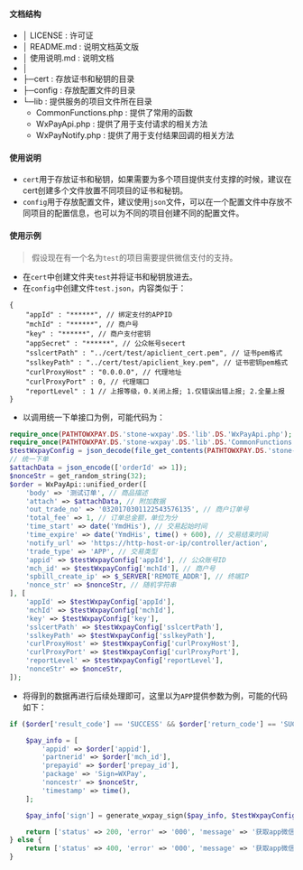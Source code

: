#### 文档结构
- │  LICENSE : 许可证
- │  README.md : 说明文档英文版
- │  使用说明.md : 说明文档
- │  
- ├─cert : 存放证书和秘钥的目录
- ├─config : 存放配置文件的目录
- └─lib : 提供服务的项目文件所在目录
     - CommonFunctions.php : 提供了常用的函数 
     - WxPayApi.php : 提供了用于支付请求的相关方法
     - WxPayNotify.php : 提供了用于支付结果回调的相关方法

#### 使用说明
- `cert`用于存放证书和秘钥，如果需要为多个项目提供支付支撑的时候，建议在cert创建多个文件放置不同项目的证书和秘钥。
- `config`用于存放配置文件，建议使用`json`文件，可以在一个配置文件中存放不同项目的配置信息，也可以为不同的项目创建不同的配置文件。

#### 使用示例
> 假设现在有一个名为`test`的项目需要提供微信支付的支持。

- 在`cert`中创建文件夹`test`并将证书和秘钥放进去。
- 在`config`中创建文件`test.json`，内容类似于：
```
{
    "appId" : "******", // 绑定支付的APPID
    "mchId" : "******", // 商户号
    "key" : "******", // 商户支付密钥
    "appSecret" : "******", // 公众帐号secert
    "sslcertPath" : "../cert/test/apiclient_cert.pem", // 证书pem格式
    "sslkeyPath" : "../cert/test/apiclient_key.pem", // 证书密钥pem格式
    "curlProxyHost" : "0.0.0.0", // 代理地址
    "curlProxyPort" : 0, // 代理端口
    "reportLevel" : 1 // 上报等级，0.关闭上报; 1.仅错误出错上报; 2.全量上报
}
```
- 以调用统一下单接口为例，可能代码为：
```php
require_once(PATHTOWXPAY.DS.'stone-wxpay'.DS.'lib'.DS.'WxPayApi.php');
require_once(PATHTOWXPAY.DS.'stone-wxpay'.DS.'lib'.DS.'CommonFunctions.php');
$testWxpayConfig = json_decode(file_get_contents(PATHTOWXPAY.DS.'stone-wxpay'.DS.'config'.DS.'test.json'), true);
// 统一下单
$attachData = json_encode(['orderId' => 1]);
$nonceStr = get_random_string(32);
$order = WxPayApi::unified_order([
	'body' => '测试订单', // 商品描述
	'attach' => $attachData, // 附加数据
	'out_trade_no' => '0320170301122543576135', // 商户订单号
	'total_fee' => 1, // 订单总金额，单位为分
	'time_start' => date('YmdHis'), // 交易起始时间
	'time_expire' => date('YmdHis', time() + 600), // 交易结束时间
	'notify_url' => 'https://http-host-or-ip/controller/action',
	'trade_type' => 'APP', // 交易类型
	'appid' => $testWxpayConfig['appId'], // 公众账号ID
	'mch_id' => $testWxpayConfig['mchId'], // 商户号
	'spbill_create_ip' => $_SERVER['REMOTE_ADDR'], // 终端IP
	'nonce_str' => $nonceStr, // 随机字符串
], [
	'appId' => $testWxpayConfig['appId'],
	'mchId' => $testWxpayConfig['mchId'],
	'key' => $testWxpayConfig['key'],
	'sslcertPath' => $testWxpayConfig['sslcertPath'],
	'sslkeyPath' => $testWxpayConfig['sslkeyPath'],
	'curlProxyHost' => $testWxpayConfig['curlProxyHost'],
	'curlProxyPort' => $testWxpayConfig['curlProxyPort'],
	'reportLevel' => $testWxpayConfig['reportLevel'],
	'nonceStr' => $nonceStr,
]);
```
- 将得到的数据再进行后续处理即可，这里以为`APP`提供参数为例，可能的代码如下：
```php
if ($order['result_code'] == 'SUCCESS' && $order['return_code'] == 'SUCCESS') {

	$pay_info = [
		'appid' => $order['appid'],
		'partnerid' => $order['mch_id'],
		'prepayid' => $order['prepay_id'],
		'package' => 'Sign=WXPay',
		'noncestr' => $nonceStr,
		'timestamp' => time(),
	];

	$pay_info['sign'] = generate_wxpay_sign($pay_info, $testWxpayConfig['key']);

	return ['status' => 200, 'error' => '000', 'message' => '获取app微信支付参数成功', 'data' => $pay_info];
} else {
	return ['status' => 400, 'error' => '000', 'message' => '获取app微信支付参数失败', 'data' => $order];
}
```